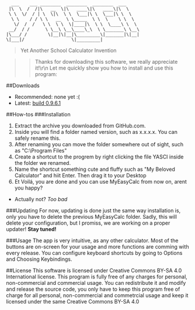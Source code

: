 ```
﻿  ___    ___ ________  ________  ________  ___     
 |\  \  /  /|\   __  \|\   ____\|\   ____\|\  \    
 \ \  \/  / | \  \|\  \ \  \___|\ \  \___|\ \  \   
  \ \    / / \ \   __  \ \_____  \ \  \    \ \  \  
   \/  /  /   \ \  \ \  \|____|\  \ \  \____\ \  \ 
 __/  / /      \ \__\ \__\____\_\  \ \_______\ \__\
|\___/ /        \|__|\|__|\_________\|_______|\|__|
\|___|/                  \|_________| 
```
>Yet Another School Calculator Invention

>>Thanks for downloading this software, we really appreciate it!\r\n
>>Let me quickly show you how to install and use this program:

##Downloads
- Recommended: none yet :(
- Latest: [build 0.9.6.1](https://github.com/krejcar25/YASCI/releases/tag/0.9.6.1)


##How-tos
###Installation
1. Extract the archive you downloaded from GitHub.com.
2. Inside you will find a folder named version, such as x.x.x.x. You can safely rename this.
3. After renaming you can move the folder somewhere out of sight, such as "C:\Program Files\"
4. Create a shortcut to the progrem by right clicking the file YASCI inside the folder we renamed.
5. Name the shortcut something cute and fluffy such as "My Beloved Calculator" and hiit Enter. Then drag it to your Desktop
6. Et Voilá, you are done and you can use MyEasyCalc from now on, arent you happy?
 - Actually not? *Too bad*

###Updating
For now, updating is done just the same way installation is, only you have to delete the previous MyEasyCalc folder.
Sadly, this will delete your configuration, but I promiss, we are working on a proper updater! **Stay tuned!**

###Usage
The app is very intuitive, as any other calculator. Most of the buttons are on-screen for your usage and more functions are comming with every
release. You can configure keyboard shortcuts by going to Options and Choosing Keybindings.

##License
This software ís licensed under Creative Commons BY-SA 4.0 International license.
This program is fully free of any charges for personal, non-commercial and commercial usage. You can redistribute it and modify and release the source code,
you only have to keep this program free of charge for all personal, non-commercial and commetrcial usage and keep it licensed under the same Creative Commons BY-SA 4.0
